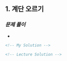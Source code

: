 ## 1. 계단 오르기

### _문제 풀이_

-

```html
<!-- My Solution -->
```

```html
<!-- Lecture Solution -->
```
